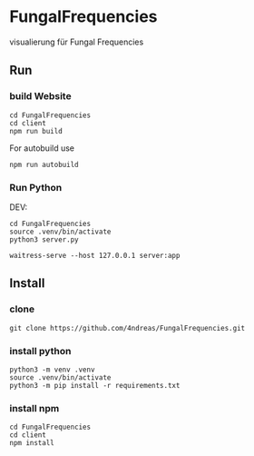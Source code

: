 # FungalFrequencies
visualierung für Fungal Frequencies


## Run
 
 ### build Website
 ``` 
cd FungalFrequencies
cd client 
npm run build
```

For autobuild use
``` 
npm run autobuild
```
 ### Run Python

 DEV:
 ``` 
cd FungalFrequencies
source .venv/bin/activate
python3 server.py
```

 ``` 
waitress-serve --host 127.0.0.1 server:app
```

## Install

### clone
``` 
git clone https://github.com/4ndreas/FungalFrequencies.git
```

### install python 

``` 
python3 -m venv .venv
source .venv/bin/activate
python3 -m pip install -r requirements.txt
```

### install npm 

``` 
cd FungalFrequencies
cd client 
npm install
```